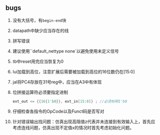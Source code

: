 ## bugs

1. 没有大括号，有`begin-end`块

1. datapath中缺少应当存在的线

1. 拼写错误

1. 建议使用``default_nettype none`以避免使用未定义信号

1. tb中reset用完应当恢复为0

1. lui加载到高位，注意扩展后需要被加载到高位的16位数仍在[15:0]

1. jal将PC4存放在31号reg中，应当在A3中有体现

1. 位拼接运算符必须要指定进制

   ```verilog
   ext_out <= {{16{1'b0}}, ext_in[15:0]} ; //必须标明1'b0
   ```

1. 仔细检查各指令的OpCode以及Funct码是否写对

1. 针对错误输出找问题：仿真出现高阻值z代表并未连接到有效输入上，首先应考虑连线问题，仿真出现不定值x的情况时首先考虑初始化问题。

